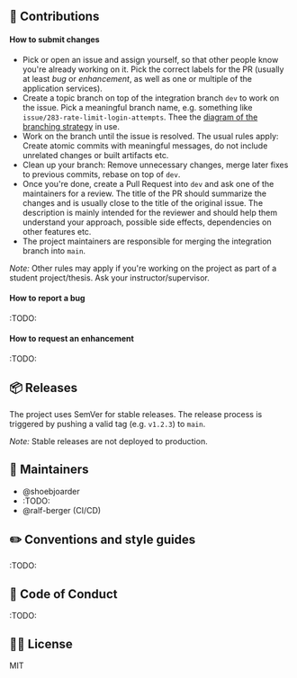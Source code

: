 ## 🎁 Contributions

#### How to submit changes

* Pick or open an issue and assign yourself, so that other people know you're already working on it. Pick the correct labels for the PR (usually at least *bug* or *enhancement*, as well as one or multiple of the application services).
* Create a topic branch on top of the integration branch `dev` to work on the issue. Pick a meaningful branch name, e.g. something like `issue/283-rate-limit-login-attempts`. Thee the [diagram of the branching strategy](https://github.com/ude-soco/CourseMapper-webserver/discussions/1289) in use.
* Work on the branch until the issue is resolved. The usual rules apply: Create atomic commits with meaningful messages, do not include unrelated changes or built artifacts etc.
* Clean up your branch: Remove unnecessary changes, merge later fixes to previous commits, rebase on top of `dev`.
* Once you're done, create a Pull Request into `dev` and ask one of the maintainers for a review. The title of the PR should summarize the changes and is usually close to the title of the original issue. The description is mainly intended for the reviewer and should help them understand your approach, possible side effects, dependencies on other features etc.
* The project maintainers are responsible for merging the integration branch into `main`.

*Note:* Other rules may apply if you're working on the project as part of a student project/thesis. Ask your instructor/supervisor.


#### How to report a bug

:TODO:


#### How to request an enhancement

:TODO:


## 📦 Releases

The project uses SemVer for stable releases. The release process is triggered by pushing a valid tag (e.g. `v1.2.3`) to `main`.

*Note:* Stable releases are not deployed to production.


## 🧑 Maintainers

* @shoebjoarder
* :TODO:
* @ralf-berger (CI/CD)


## ✏️ Conventions and style guides

:TODO:


## 🤝 Code of Conduct

:TODO:


## 🧑‍💼 License

MIT
